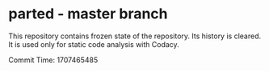 # parted - master branch

This repository contains frozen state of the repository.
Its history is cleared. It is used only for static code
analysis with Codacy.

Commit Time: 1707465485